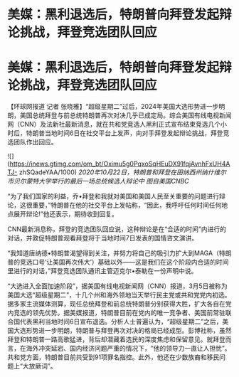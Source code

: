 # 美媒：黑利退选后，特朗普向拜登发起辩论挑战，拜登竞选团队回应

# 美媒：黑利退选后，特朗普向拜登发起辩论挑战，拜登竞选团队回应

【环球网报道 记者
张晓雅】“超级星期二”过后，2024年美国大选形势进一步明朗，美国总统拜登与前总统特朗普再次对决几乎已成定局。综合美国有线电视新闻网（CNN）及法新社最新消息，就在共和党竞选人黑利正式宣布结束竞选几个小时后，特朗普当地时间6日在社交平台上发声，向对手拜登发起辩论挑战，拜登竞选团队作出回应。

![](https://inews.gtimg.com/om_bt/Oximu5g0PqxoSqHEuDX91fqjAvnhFxUH4ATJ-
zhSQadeYAA/1000) _2020年10月22日，特朗普和拜登在田纳西州纳什维尔市贝尔蒙特大学举行的最后一场总统候选人辩论中 图自美国CNBC_

“为了我们国家的利益，乔•拜登和我就对美国和美国人民至关重要的问题进行辩论，这很重要，”特朗普在他的社交平台上发帖称，“因此，我呼吁任何时间任何地点展开辩论!”他还表示，期待收到回复。

CNN最新消息称，拜登的竞选团队回应说，这种辩论是在“合适的时间”内进行的对话，并敦促特朗普观看拜登将于当地时间7日发表的国情咨文演讲。

“我知道唐纳德•特朗普渴望得到关注，并努力将自己的吸引力扩大到MAGA（特朗普的竞选口号‘让美国再次伟大’）基础以外——这是我们在这个阶段内合适的时间里进行的对话，”拜登竞选团队通讯主管迈克尔•泰勒在一份声明中说。

“大选进入全面加速阶段”，据美国有线电视新闻网（CNN）报道，3月5日被称为美国大选“超级星期二”，十几个州和海外领地当天举行民主党或共和党党内初选。据多家主流媒体测算，现任总统拜登和前总统特朗普分别获得大胜，扩大各自在党内竞选的领先优势。据美媒报道，特朗普目前在党内的唯一竞争者、美国前常驻联合国代表黑利当地时间6日宣布退选。分析人士普遍认为，“超级星期二”之后，美国大选形势进一步明朗，特朗普与拜登再次对决的格局已经成型。彭博社称，虽然拜登和特朗普一路高歌猛进，背后却潜藏着选民的深度焦虑和保留意见。就拜登而言，在海外冲突延宕、国内经济问题严重的情况下，“他的领导力一直让人担忧”。共和党方面，特朗普目前共受到91项罪名指控。此外，他还在少数族裔和移民问题上“大放厥词”。

